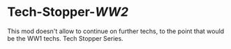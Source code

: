 # Tech-Stopper-_WW2_
This mod doesn't allow to continue on further techs, to the point that would be the WW1 techs. Tech Stopper Series.

